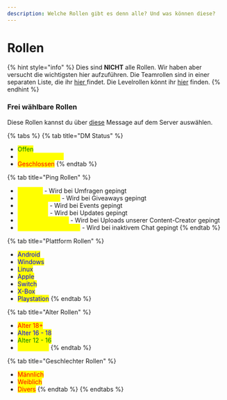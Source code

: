 ```yaml
---
description: Welche Rollen gibt es denn alle? Und was können diese?
---
```


# Rollen

{% hint style="info" %}
Dies sind **NICHT** alle Rollen. Wir haben aber versucht die wichtigsten hier aufzuführen. Die Teamrollen sind in einer separaten Liste, die ihr [hier ](../team/wer-macht-was-im-team.md)findet.  Die Levelrollen könnt ihr [hier](level.md) finden.
{% endhint %}

### Frei wählbare Rollen

Diese Rollen kannst du über [diese](https://discord.com/channels/820711921158062120/820711921644470323/965174979022975016) Message auf dem Server auswählen.

{% tabs %}
{% tab title="DM Status" %}
* <mark style="color:green;">Offen</mark>
* <mark style="color:yellow;">Nur auf Anfrage</mark>
* <mark style="color:red;">Geschlossen</mark>
{% endtab %}

{% tab title="Ping Rollen" %}
* <mark style="color:yellow;">Umfrage</mark> - Wird bei Umfragen gepingt
* <mark style="color:yellow;">Giveaway Ping</mark> - Wird bei Giveaways gepingt
* <mark style="color:yellow;">Event Ping</mark> - Wird bei Events gepingt
* <mark style="color:yellow;">News Ping</mark> - Wird bei Updates gepingt
* <mark style="color:yellow;">Social Media Ping</mark> - Wird bei Uploads unserer Content-Creator gepingt
* <mark style="color:yellow;">Chat Wiederbelebung</mark> - Wird bei inaktivem Chat gepingt
{% endtab %}

{% tab title="Plattform Rollen" %}
* <mark style="color:blue;">Android</mark>
* <mark style="color:blue;">Windows</mark>
* <mark style="color:blue;">Linux</mark>
* <mark style="color:blue;">Apple</mark>
* <mark style="color:blue;">Switch</mark>
* <mark style="color:blue;">X-Box</mark>
* <mark style="color:blue;">Playstation</mark>
{% endtab %}

{% tab title="Alter Rollen" %}
* <mark style="color:red;">Alter 18+</mark>
* <mark style="color:blue;">Alter 16 - 18</mark>
* <mark style="color:green;">Alter 12 - 16</mark>
* <mark style="color:yellow;">Alter 6 - 12</mark>
{% endtab %}

{% tab title="Geschlechter Rollen" %}
* <mark style="color:red;">Männlich</mark>&#x20;
* <mark style="color:red;">Weiblich</mark>
* <mark style="color:red;">Divers</mark>
{% endtab %}
{% endtabs %}
